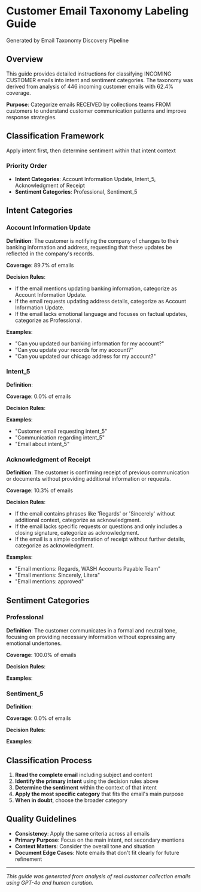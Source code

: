 # Customer Email Taxonomy Labeling Guide

Generated by Email Taxonomy Discovery Pipeline

## Overview

This guide provides detailed instructions for classifying INCOMING CUSTOMER emails into intent and sentiment categories. The taxonomy was derived from analysis of 446 incoming customer emails with 62.4% coverage.

**Purpose**: Categorize emails RECEIVED by collections teams FROM customers to understand customer communication patterns and improve response strategies.

## Classification Framework

Apply intent first, then determine sentiment within that intent context

### Priority Order
- **Intent Categories**: Account Information Update, Intent_5, Acknowledgment of Receipt
- **Sentiment Categories**: Professional, Sentiment_5

## Intent Categories

### Account Information Update

**Definition**: The customer is notifying the company of changes to their banking information and address, requesting that these updates be reflected in the company's records.

**Coverage**: 89.7% of emails

**Decision Rules**:
- If the email mentions updating banking information, categorize as Account Information Update.
- If the email requests updating address details, categorize as Account Information Update.
- If the email lacks emotional language and focuses on factual updates, categorize as Professional.

**Examples**:
- "Can you updated our banking information for my account?"
- "Can you update your records for my account?"
- "Can you updated our chicago address for my account?"

### Intent_5

**Definition**: 

**Coverage**: 0.0% of emails

**Decision Rules**:

**Examples**:
- "Customer email requesting intent_5"
- "Communication regarding intent_5"
- "Email about intent_5"

### Acknowledgment of Receipt

**Definition**: The customer is confirming receipt of previous communication or documents without providing additional information or requests.

**Coverage**: 10.3% of emails

**Decision Rules**:
- If the email contains phrases like 'Regards' or 'Sincerely' without additional context, categorize as acknowledgment.
- If the email lacks specific requests or questions and only includes a closing signature, categorize as acknowledgment.
- If the email is a simple confirmation of receipt without further details, categorize as acknowledgment.

**Examples**:
- "Email mentions: Regards, WASH Accounts Payable Team"
- "Email mentions: Sincerely, Litera"
- "Email mentions: approved"


## Sentiment Categories

### Professional

**Definition**: The customer communicates in a formal and neutral tone, focusing on providing necessary information without expressing any emotional undertones.

**Coverage**: 100.0% of emails

**Decision Rules**:

**Examples**:

### Sentiment_5

**Definition**: 

**Coverage**: 0.0% of emails

**Decision Rules**:

**Examples**:


## Classification Process

1. **Read the complete email** including subject and content
2. **Identify the primary intent** using the decision rules above
3. **Determine the sentiment** within the context of that intent
4. **Apply the most specific category** that fits the email's main purpose
5. **When in doubt**, choose the broader category

## Quality Guidelines

- **Consistency**: Apply the same criteria across all emails
- **Primary Purpose**: Focus on the main intent, not secondary mentions
- **Context Matters**: Consider the overall tone and situation
- **Document Edge Cases**: Note emails that don't fit clearly for future refinement

---

*This guide was generated from analysis of real customer collection emails using GPT-4o and human curation.*
